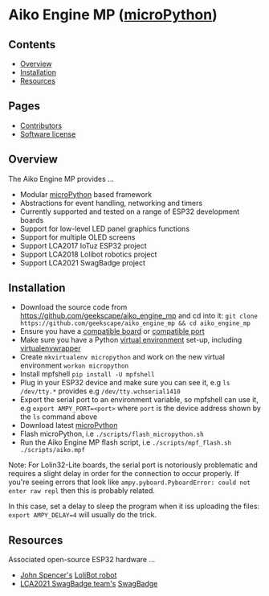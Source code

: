 Aiko Engine MP ([microPython](http://micropython.org))
==============

Contents
--------
- [Overview](#overview)
- [Installation](#installation)
- [Resources](#resources)

Pages
-----
- [Contributors](Contributors.md)
- [Software license](License)

<a name="overview" />

Overview
--------
The Aiko Engine MP provides ...

- Modular [microPython](http://micropython.org) based framework
- Abstractions for event handling, networking and timers
- Currently supported and tested on a range of ESP32 development boards
- Support for low-level LED panel graphics functions
- Support for multiple OLED screens
- Support LCA2017 IoTuz ESP32 project
- Support LCA2018 Lolibot robotics project
- Support LCA2021 SwagBadge project

<a name="installation" />

Installation
-------------

- Download the source code from https://github.com/geekscape/aiko_engine_mp
  and cd into it:
  `git clone https://github.com/geekscape/aiko_engine_mp && cd aiko_engine_mp`
- Ensure you have a
  [compatible board](https://github.com/micropython/micropython/wiki/Boards-Summary) or
  [compatible port](https://github.com/micropython/micropython/tree/master/ports)
- Make sure you have a Python
  [virtual environment](http://docs.python-guide.org/en/latest/dev/virtualenvs/#lower-level-virtualenv) set-up, including
  [virtualenvwrapper](http://docs.python-guide.org/en/latest/dev/virtualenvs/#virtualenvwrapper)
- Create `mkvirtualenv micropython` and work on the new virtual environment
  `workon micropython`
- Install mpfshell `pip install -U mpfshell`
- Plug in your ESP32 device and make sure you can see it,
  e.g `ls /dev/tty.*` provides e.g `/dev/tty.wchserial1410`
- Export the serial port to an environment variable, so mpfshell can use it,
  e.g `export AMPY_PORT=<port>` where `port` is the device address shown
  by the `ls` command above
- Download latest [microPython](http://micropython.org/download)
- Flash microPython, i.e `./scripts/flash_micropython.sh`
- Run the Aiko Engine MP flash script, i.e `./scripts/mpf_flash.sh ./scripts/aiko.mpf`

Note: For Lolin32-Lite boards, the serial port is notoriously problematic
and requires a slight delay in order for the connection to occur properly.
If you're seeing errors that look like
`ampy.pyboard.PyboardError: could not enter raw repl`
then this is probably related.

In this case, set a delay to sleep the program when it iss uploading the files:
`export AMPY_DELAY=4` will usually do the trick.

<a name="resources" />

Resources
---------
Associated open-source ESP32 hardware ...

- [John Spencer's](https://twitter.com/mage0r)
  [LoliBot robot](https://github.com/mage0r/ESPkit-0://github.com/CCHS-Melbourne/LoliBot)
- [LCA2021 SwagBadge team's](https://twitter.com/swagbadge2021)
  [SwagBadge](http://www.openhardwareconf.org/wiki/Swagbadge2021)
